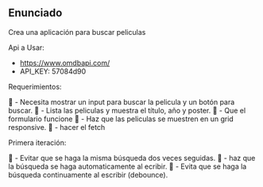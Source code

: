 ## Enunciado

Crea una aplicación para buscar peliculas

Api a Usar:

- https://www.omdbapi.com/
- API_KEY: 57084d90

Requerimientos:

📍 - Necesita mostrar un input para buscar la pelicula y un botón para buscar.
📍 - Lista las peliculas y muestra el título, año y poster.
📍 - Que el formulario funcione
📍 - Haz que las peliculas se muestren en un grid responsive.
📍 - hacer el fetch

Primera iteración:

📍 - Evitar que se haga la misma búsqueda dos veces seguidas.
📍 - haz que la búsqueda se haga automaticamente al ecribir.
📍 - Evita que se haga la búsqueda continuamente al escribir (debounce).